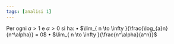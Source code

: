 ```yaml
---
tags: [analisi 1]
---
```

Per ogni $a\gt 1$ e $\alpha\gt{0}$ si ha:
	• $\lim_{ n \to \infty }{\frac{\log_{a}n}{n^\alpha}} = 0$
	• $\lim_{ n \to \infty }{\frac{n^\alpha}{a^n}}$
